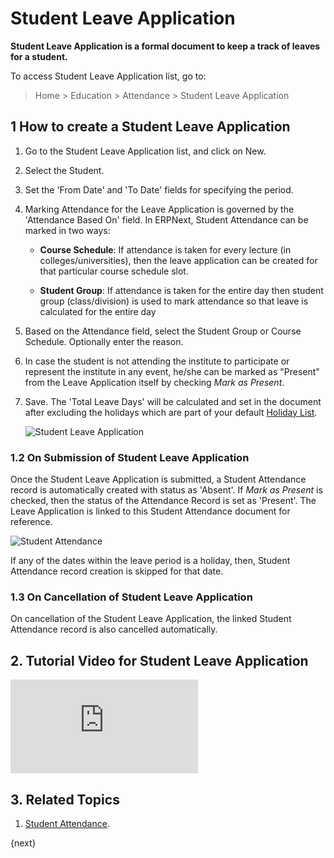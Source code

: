 <!-- add-breadcrumbs -->
# Student Leave Application

**Student Leave Application is a formal document to keep a track of leaves for a student.**

To access Student Leave Application list, go to:

> Home > Education > Attendance > Student Leave Application

## 1 How to create a Student Leave Application

1. Go to the Student Leave Application list, and click on New.
2. Select the Student.
3. Set the 'From Date' and 'To Date' fields for specifying the period.
4. Marking Attendance for the Leave Application is governed by the 'Attendance Based On' field. In ERPNext, Student Attendance can be marked in two ways:

    * **Course Schedule**: If attendance is taken for every lecture (in colleges/universities), then the leave application can be created for that particular course schedule slot.

    * **Student Group**: If attendance is taken for the entire day then student group (class/division) is used to mark attendance so that leave is calculated for the entire day

5. Based on the Attendance field, select the Student Group or Course Schedule. Optionally enter the reason.
6. In case the student is not attending the institute to participate or represent the institute in any event, he/she can be marked as "Present" from the Leave Application itself by checking _Mark as Present_.
7. Save. The 'Total Leave Days' will be calculated and set in the document after excluding the holidays which are part of your default [Holiday List](/docs/user/manual/en/human-resources/holiday-list).

    ![Student Leave Application](/docs/v12/assets/img/education/student-leave-application.png)

### 1.2 On Submission of Student Leave Application

Once the Student Leave Application is submitted, a Student Attendance record is automatically created with status as 'Absent'. If _Mark as Present_ is checked, then the status of the Attendance Record is set as 'Present'. The Leave Application is linked to this Student Attendance document for reference.

![Student Attendance](/docs/v12/assets/img/education/leave-attendance-record.png)

If any of the dates within the leave period is a holiday, then, Student Attendance record creation is skipped for that date.

### 1.3 On Cancellation of Student Leave Application

On cancellation of the Student Leave Application, the linked Student Attendance record is also cancelled automatically.

## 2. Tutorial Video for Student Leave Application

<div>
    <div class='embed-container'>
        <iframe src='https://www.youtube.com/embed/NwwH5t-NKBE' frameborder='0' allowfullscreen>
        </iframe>
    </div>
</div>

## 3. Related Topics

1. [Student Attendance](/docs/user/manual/en/education/student-attendance).

{next}
